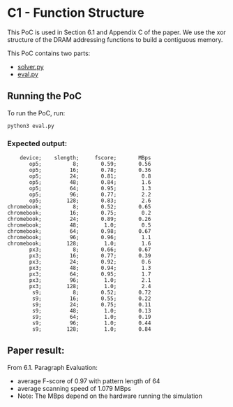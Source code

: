 # C1 - Function Structure

This PoC is used in Section 6.1 and Appendix C of the paper. We use the xor structure of the DRAM addressing functions to build a contiguous memory.

This PoC contains two parts:
- [solver.py](solver.py)
- [eval.py](eval.py)

## Running the PoC

To run the PoC, run:

```
python3 eval.py
```

### Expected output:

```
    device;    slength;     fscore;       MBps
       op5;          8;       0.59;       0.56
       op5;         16;       0.78;       0.36
       op5;         24;       0.81;        0.8
       op5;         48;       0.84;        1.6
       op5;         64;       0.95;        1.3
       op5;         96;       0.77;        2.2
       op5;        128;       0.83;        2.6
chromebook;          8;       0.52;       0.65
chromebook;         16;       0.75;        0.2
chromebook;         24;       0.89;       0.26
chromebook;         48;        1.0;        0.5
chromebook;         64;       0.98;       0.67
chromebook;         96;       0.96;        1.1
chromebook;        128;        1.0;        1.6
       px3;          8;       0.66;       0.67
       px3;         16;       0.77;       0.39
       px3;         24;       0.92;        0.6
       px3;         48;       0.94;        1.3
       px3;         64;       0.95;        1.7
       px3;         96;        1.0;        2.1
       px3;        128;        1.0;        2.4
        s9;          8;       0.52;       0.72
        s9;         16;       0.55;       0.22
        s9;         24;       0.75;       0.11
        s9;         48;        1.0;       0.13
        s9;         64;        1.0;       0.19
        s9;         96;        1.0;       0.44
        s9;        128;        1.0;       0.84
```

## Paper result:   
From 6.1. Paragraph Evaluation:

- average F-score of 0.97 with pattern length of 64
- average scanning speed of 1.079 MBps
- Note: The MBps depend on the hardware running the simulation